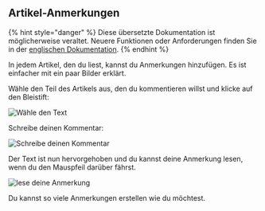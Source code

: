 Artikel-Anmerkungen
-------------------

{% hint style="danger" %}
Diese übersetzte Dokumentation ist möglicherweise veraltet. Neuere Funktionen oder Anforderungen finden Sie in der [englischen Dokumentation](https://doc.wallabag.org/en/).
{% endhint %}

In jedem Artikel, den du liest, kannst du Anmerkungen hinzufügen. Es ist
einfacher mit ein paar Bilder erklärt.

Wähle den Teil des Artikels aus, den du kommentieren willst und klicke
auf den Bleistift:

![Wähle den Text](../../../img/user/annotations_1.png)

Schreibe deinen Kommentar:

![Schreibe deinen Kommentar](../../../img/user/annotations_2.png)

Der Text ist nun hervorgehoben und du kannst deine Anmerkung lesen, wenn
du den Mauspfeil darüber fährst.

![lese deine Anmerkung](../../../img/user/annotations_3.png)

Du kannst so viele Anmerkungen erstellen wie du möchtest.
